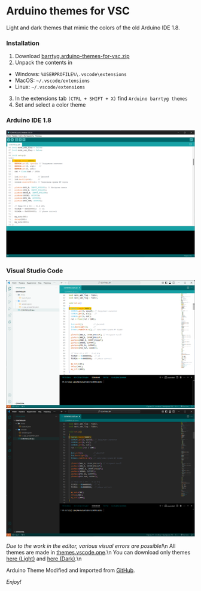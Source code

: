 # Arduino themes for VSC
Light and dark themes that mimic the colors of the old Arduino IDE 1.8.
### Installation
1. Download [barrtyg.arduino-themes-for-vsc.zip](https://github.com/BarrtyG/Arduino-themes-for-VSC/releases/tag/Main)
2. Unpack the contents in
* Windows: `%USERPROFILE%\.vscode\extensions`
* MacOS: `~/.vscode/extensions`
* Linux: `~/.vscode/extensions`
3. In the extensions tab `(CTRL + SHIFT + X)` find `Arduino barrtyg themes`
4. Set and select a color theme
### Arduino IDE 1.8
![Arduino light screenshot old.png](./images/Light%20screenshot%20old.png)
### Visual Studio Code
![Arduino light screenshot.png](./images/Light%20screenshot.png)
![Arduino dark screenshot.png](./images/Dark%20screenshot.png)

*Due to the work in the editor, various visual errors are possible!*\n
All themes are made in [themes.vscode.one](https://themes.vscode.one/).\n
You can download only themes [here (Light)](http://code.visualstudio.com/docs/languages/markdown) and [here (Dark)](https://themes.vscode.one/theme/BarrtyG/nVc3uUjA).\n

Arduino Theme Modified and imported from [GitHub](https://github.com/BarrtyG/Arduino-themes-for-VSC).

*Enjoy!*
